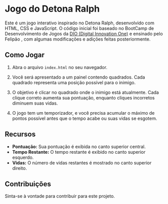 # Jogo do Detona Ralph

Este é um jogo interativo inspirado no Detona Ralph, desenvolvido com HTML, CSS e JavaScript. O código inicial foi baseado no BootCamp de Desenvolvimento de Jogos da [DIO (Digital Innovation One)](https://www.digitalinnovation.one/) e ensinado pelo Felipão ,
com algumas modificações e adições feitas posteriormente.

## Como Jogar

1. Abra o arquivo `index.html` no seu navegador.

2. Você será apresentado a um painel contendo quadrados. Cada quadrado representa uma posição possível para o inimigo.

3. O objetivo é clicar no quadrado onde o inimigo está atualmente. Cada clique correto aumenta sua pontuação, enquanto cliques incorretos diminuem suas vidas.

4. O jogo tem um temporizador, e você precisa acumular o máximo de pontos possível antes que o tempo acabe ou suas vidas se esgotem.

## Recursos

- **Pontuação:** Sua pontuação é exibida no canto superior central.
- **Tempo Restante:** O tempo restante é exibido no canto superior esquerdo.
- **Vidas:** O número de vidas restantes é mostrado no canto superior direito.

## Contribuições

Sinta-se à vontade para contribuir para este projeto. 
